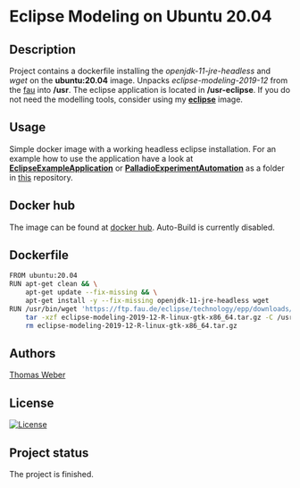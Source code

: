 # Eclipse Modeling on Ubuntu 20.04

## Description
Project contains a dockerfile installing the _openjdk-11-jre-headless_ and _wget_ on the __ubuntu:20.04__ image. Unpacks _eclipse-modeling-2019-12_ from the [fau](https://www.fau.eu/) into __/usr__. The eclipse application is located in __/usr-eclipse__. If you do not need the modelling tools, consider using my [__eclipse__](https://github.com/TomWerm/Palladio-Docker/tree/master/Eclipse) image.

## Usage
Simple docker image with a working headless eclipse installation. For an example how to use the application have a look at [__EclipseExampleApplication__](https://github.com/TomWerm/Palladio-Docker/tree/master/EclipseExampleApplication) or [__PalladioExperimentAutomation__](https://github.com/TomWerm/Palladio-Docker/tree/master/PalladioExperimentAutomation) as a folder in [this](https://github.com/TomWerm/Palladio-Docker) repository.

## Docker hub
The image can be found at [docker hub](https://hub.docker.com/repository/docker/thomasweber/eclipsemodelingtools). Auto-Build is currently disabled.

## Dockerfile
``` bash
FROM ubuntu:20.04
RUN apt-get clean && \
    apt-get update --fix-missing && \
    apt-get install -y --fix-missing openjdk-11-jre-headless wget
RUN /usr/bin/wget 'https://ftp.fau.de/eclipse/technology/epp/downloads/release/2019-12/R/eclipse-modeling-2019-12-R-linux-gtk-x86_64.tar.gz' && \
    tar -xzf eclipse-modeling-2019-12-R-linux-gtk-x86_64.tar.gz -C /usr && \
    rm eclipse-modeling-2019-12-R-linux-gtk-x86_64.tar.gz
```
## Authors
[Thomas Weber](https://github.com/TomWerm)

## License
[![License](https://img.shields.io/badge/License-EPL%201.0-red.svg)](https://opensource.org/licenses/EPL-1.0)

## Project status
The project is finished.

